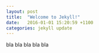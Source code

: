 ```yaml
---
layout: post
title:  "Welcome to Jekyll!"
date:   2016-01-01 15:20:59 +1100
categories: jekyll update
---
```

bla bla bla bla bla
